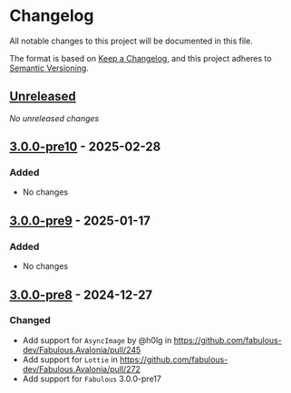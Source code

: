 # Changelog

All notable changes to this project will be documented in this file.

The format is based on [Keep a Changelog](https://keepachangelog.com/en/1.0.0/),
and this project adheres to [Semantic Versioning](https://semver.org/spec/v2.0.0.html).

## [Unreleased]
_No unreleased changes_

## [3.0.0-pre10] - 2025-02-28
### Added
- No changes

## [3.0.0-pre9] - 2025-01-17
### Added
- No changes

## [3.0.0-pre8] - 2024-12-27
### Changed
- Add support for `AsyncImage` by @h0lg in https://github.com/fabulous-dev/Fabulous.Avalonia/pull/245
- Add support for `Lottie` in https://github.com/fabulous-dev/Fabulous.Avalonia/pull/272
- Add support for `Fabulous` 3.0.0-pre17

[unreleased]: https://github.com/fabulous-dev/Fabulous.Avalonia.Labs/compare/3.0.0-pre10...HEAD
[3.0.0-pre10]: https://github.com/fabulous-dev/Fabulous.Avalonia.Labs/releases/tag/3.0.0-pre10
[3.0.0-pre9]: https://github.com/fabulous-dev/Fabulous.Avalonia.Labs/releases/tag/3.0.0-pre9
[3.0.0-pre8]: https://github.com/fabulous-dev/Fabulous.Avalonia.Labs/releases/tag/3.0.0-pre8
